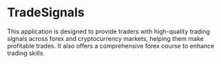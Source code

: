 # TradeSignals
This application is designed to provide traders with high-quality trading signals across forex and cryptocurrency markets, helping them make profitable trades. It also offers a comprehensive forex course to enhance trading skills.
